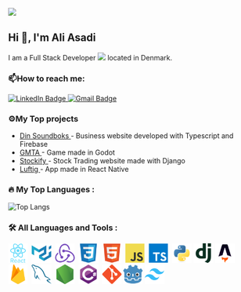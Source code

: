 ![](https://komarev.com/ghpvc/?username=aliasadi04)
## Hi 👋, I'm Ali Asadi 
I am a Full Stack Developer <img src="https://media.giphy.com/media/WUlplcMpOCEmTGBtBW/giphy.gif" width="30"> located in Denmark.


### :mailbox:How to reach me:
 <div id="badges">
  <a href="https://www.linkedin.com/in/ali-asadi-/">
    <img src="https://img.shields.io/badge/LinkedIn-blue?style=for-the-badge&logo=linkedin&logoColor=white" alt="LinkedIn Badge"/>
  </a>
  <a href="asadiali008@gmail.com">
    <img src="https://img.shields.io/badge/Gmail-D14836?style=for-the-badge&logo=gmail&logoColor=white" alt="Gmail Badge"/>
  </a>
</div>

### :gear:My Top projects
* <a href="https://github.com/aliasadi04/dinsb">
   Din Soundboks
  </a>- Business website developed with Typescript and Firebase
* <a href="https://github.com/Kasper-Bankler/GMTA">
   GMTA 
  </a>- Game made in Godot
* <a href="https://github.com/Kasper-Bankler/StockWebsite">
   Stockify
  </a>- Stock Trading website made with Django

* <a href="https://github.com/aliasadi04/Luftig">
   Luftig
  </a>- App made in React Native
<!-- +
### :fire: My Stats :
![GitHub Streak](https://github-readme-streak-stats.herokuapp.com/?user=aliasadi04&theme=react&hide_border=true)
![GitHub Streak](https://github-readme-stats.vercel.app/api?username=aliasadi04&theme=react&show_icons=true&hide_border=true&count_private=true)
+ -->

### :fire: My Top Languages :
![Top Langs](https://github-readme-stats.vercel.app/api/top-langs/?username=aliasadi04&theme=react&show_icons=true&hide_border=true&layout=compact)

### :hammer_and_wrench: All Languages and Tools :
<div>
  <img src="https://github.com/devicons/devicon/blob/master/icons/react/react-original-wordmark.svg" title="React" alt="React" width="40" height="40"/>&nbsp;
  <img src="https://github.com/devicons/devicon/blob/master/icons/materialui/materialui-original.svg" title="Material UI" alt="Material UI" width="40" height="40"/>&nbsp;
  <img src="https://github.com/devicons/devicon/blob/master/icons/redux/redux-original.svg" title="Redux" alt="Redux " width="40" height="40"/>&nbsp;
  <img src="https://github.com/devicons/devicon/blob/master/icons/css3/css3-original.svg"  title="CSS3" alt="CSS" width="40" height="40"/>&nbsp;
  <img src="https://github.com/devicons/devicon/blob/master/icons/html5/html5-original.svg" title="HTML5" alt="HTML" width="40" height="40"/>&nbsp;
  <img src="https://github.com/devicons/devicon/blob/master/icons/javascript/javascript-original.svg" title="JavaScript" alt="JavaScript" width="40" height="40"/>&nbsp;
  <img src="https://github.com/devicons/devicon/blob/master/icons/typescript/typescript-original.svg" title="TypeScript" alt="TypeScript" width="40" height="40"/>&nbsp;
  <img src="https://github.com/devicons/devicon/blob/master/icons/python/python-original.svg" title="Python" **alt="Python" width="40" height="40"/>
  <img src="https://github.com/devicons/devicon/blob/master/icons/django/django-plain.svg" title="Django" **alt="Django" width="40" height="40"/>
  <img src="https://github.com/devicons/devicon/blob/master/icons/astro/astro-original.svg" title="Astro" **alt="Astro" width="40" height="40"/>
  <img src="https://github.com/devicons/devicon/blob/master/icons/firebase/firebase-original.svg" title="Firebase" alt="Firebase" width="40" height="40"/>&nbsp;
  <img src="https://github.com/devicons/devicon/blob/master/icons/mysql/mysql-original.svg" title="MySQL"  alt="MySQL" width="40" height="40"/>&nbsp;
  <img src="https://github.com/devicons/devicon/blob/master/icons/nodejs/nodejs-original.svg" title="NodeJS" alt="NodeJS" width="40" height="40"/>&nbsp;
  <img src="https://github.com/devicons/devicon/blob/master/icons/csharp/csharp-original.svg" title="CSharp" alt="CSharp" width="40" height="40"/>&nbsp;
  <img src="https://github.com/devicons/devicon/blob/master/icons/git/git-original.svg" title="Git" **alt="Git" width="40" height="40"/>
  <img src="https://github.com/devicons/devicon/blob/master/icons/godot/godot-original.svg" title="Godot" **alt="Godot" width="40" height="40"/>
  <img src="https://github.com/devicons/devicon/blob/master/icons/tailwindcss/tailwindcss-original.svg" title="Tailwind" **alt="Tailwind" width="40" height="40"/>
</div>
